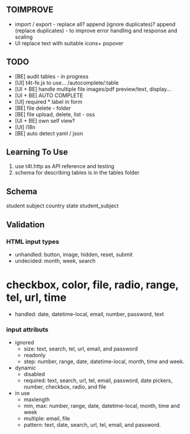 ## TOIMPROVE

- import / export - replace all? append (ignore duplicates)? append (replace duplicates) - to improve error handling and response and scaling
- UI replace text with suitable icons+ popover

## TODO

- [BE] audit tables - in progress
- [UI] t4t-fe.js to use... /autocomplete/:table
- [UI + BE] handle multiple file images/pdf preview/text, display...
- [UI + BE] AUTO COMPLETE
- [UI] required * label in form
- [BE] file delete - folder
- [BE] file upload, delete, list - oss
- [UI + BE] own self view?
- [UI] i18n
- [BE] auto detect yaml / json



## Learning To Use

1. use t4t.http as API reference and testing
2. schema for describing tables is in the tables folder

## Schema

student
subject
country
state
student_subject


## Validation

### HTML input types

- unhandled: button, image, hidden, reset, submit
- undecided: month, week, search
# checkbox, color, file, radio, range, tel, url, time
- handled: date, datetime-local, email, number, password, text

### input attributs
- ignored
  - size: text, search, tel, url, email, and password
  - readonly
  - step: number, range, date, datetime-local, month, time and week.
- dynamic
  - disabled
  - required: text, search, url, tel, email, password, date pickers, number, checkbox, radio, and file
- in use
  - maxlength
  - min, max: number, range, date, datetime-local, month, time and week
  - multiple: email, file
  - pattern: text, date, search, url, tel, email, and password.

